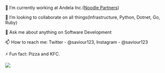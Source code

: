 🔭 I’m currently working at Andela Inc.([Noodle Partners](https://www.noodle.com))

👯 I’m looking to collaborate on all things(Infrastructure, Python, Dotnet, Go, Ruby)

💬 Ask me about anything on Software Development

📫 How to reach me: Twitter - @saviour123, Instagram - @saviour123

⚡ Fun fact: Pizza and KFC.

<img src="https://github-readme-stats.vercel.app/api?username=saviour123&&show_icons=true&title_color=ffffff&icon_color=ffffff&text_color=daf7dc&bg_color=0a7ea1" />
